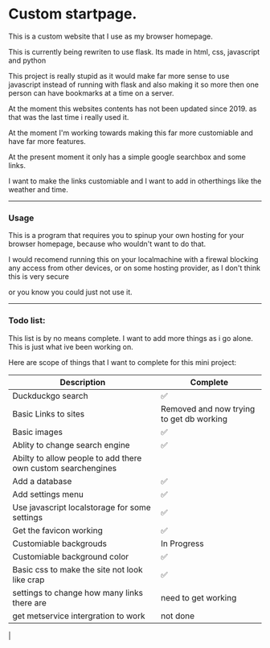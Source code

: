 # Custom startpage.
This is a custom website that I use as my browser homepage.

This is currently being rewriten to use flask.
Its made in html, css, javascript and python

This project is really stupid as it would make far more sense to use javascript instead of running with flask and also making it so more then one person can have bookmarks at a time on a server.

At the moment this websites contents has not been updated since 2019. as that was the last time i really used it.

At the moment I'm working towards making this far more customiable and have far more features.

At the present moment it only has a simple google searchbox and some links.

I want to make the links customiable and I want to add in otherthings like the weather and time.

---
### Usage

This is a program that requires you to spinup your own hosting for your browser homepage, because who wouldn't want to do that.

I would recomend running this on your localmachine with a firewal blocking any access from other devices, or on some hosting provider, as I don't think this is very secure

or you know you could just not use it.



---
### Todo list:

This list is by no means complete. I want to add more things as i go alone. This is just what ive been working on.

Here are scope of things that I want to complete for this mini project:


| Description               | Complete |
|---|---|
|Duckduckgo search          | ✅ |
|Basic Links to sites       | Removed and now trying to get db working |
|Basic images               | ✅ |
|Ablity to change search engine|  ✅ |
|Abilty to allow people to add there own custom searchengines| |
|Add a database             | ✅ |
|Add settings menu          |✅|
|Use javascript localstorage for some settings | ✅ |
|Get the favicon working             | ✅ |
|Customiable backgrouds     | In Progress|
|Customiable background color| ✅ |
|Basic css to make the site not look like crap | ✅ |
|settings to change how many links there are |need to get working
|get metservice intergration to work| not done|
|
